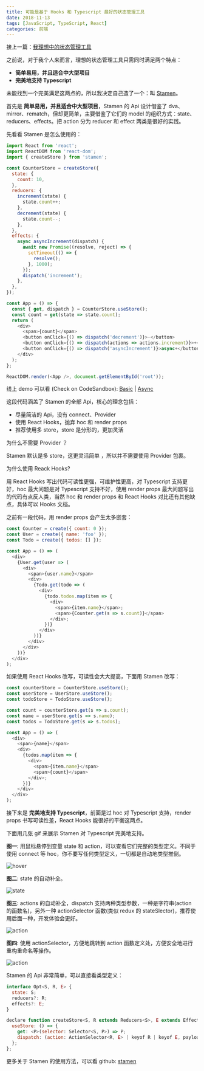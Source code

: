 ```yaml
---
title: 可能是基于 Hooks 和 Typescript 最好的状态管理工具
date: 2018-11-13
tags: [JavaScript, TypeScript, React]
categories: 前端
---
```


接上一篇：[我理想中的状态管理工具](http://forsigner.com/2018/11/12/stamen-i/)

之前说，对于我个人来而言，理想的状态管理工具只需同时满足两个特点：

- **简单易用，并且适合中大型项目**
- **完美地支持 Typescript**

未能找到一个完美满足这两点的，所以我决定自己造了一个：叫 [Stamen](https://github.com/forsigner/stamen)。

首先是 **简单易用，并且适合中大型项目**，Stamen 的 Api 设计借鉴了 dva、mirror、rematch，但却更简单，主要借鉴了它们的 model 的组织方式：state、reducers、effects。把 action 分为 reducer 和 effect 两类是很好的实践。

先看看 Stamen 是怎么使用的：

```js
import React from 'react';
import ReactDOM from 'react-dom';
import { createStore } from 'stamen';

const CounterStore = createStore({
  state: {
    count: 10,
  },
  reducers: {
    increment(state) {
      state.count++;
    },
    decrement(state) {
      state.count--;
    },
  },
  effects: {
    async asyncIncrement(dispatch) {
      await new Promise((resolve, reject) => {
        setTimeout(() => {
          resolve();
        }, 1000);
      });
      dispatch('increment');
    },
  },
});

const App = () => {
  const { get, dispatch } = CounterStore.useStore();
  const count = get(state => state.count);
  return (
    <div>
      <span>{count}</span>
      <button onClick={() => dispatch('decrement')}>-</button>
      <button onClick={() => dispatch(actions => actions.increment)}>+</button>
      <button onClick={() => dispatch('asyncIncrement')}>async+</button>
    </div>
  );
};

ReactDOM.render(<App />, document.getElementById('root'));
```

线上 demo 可以看 (Check on CodeSandbox): [Basic](https://codesandbox.io/s/0vrrlkjx5w) | [Async](https://codesandbox.io/s/kmq65p3l97)

这段代码涵盖了 Stamen 的全部 Api，核心的理念包括：

- 尽量简洁的 Api，没有 connect、Provider
- 使用 React Hooks，抛弃 hoc 和 render props
- 推荐使用多 store，store 是分形的，更加灵活

为什么不需要 Provider ？

Stamen 默认是多 store，这更灵活简单 ，所以并不需要使用 Provider 包裹。

为什么使用 Reack Hooks?

用 React Hooks 写出代码可读性更强，可维护性更高，对 Typescript 支持更好，hoc 最大问题是对 Typescript 支持不好，使用 render props 最大问题写出的代码有点反人类，当然 hoc 和 render props 和 React Hooks 对比还有其他缺点，具体可以 Hooks 文档。

之前有一段代码，用 render props 会产生太多嵌套：

```js
const Counter = create({ count: 0 });
const User = create({ name: 'foo' });
const Todo = create({ todos: [] });

const App = () => (
  <div>
    {User.get(user => (
      <div>
        <span>{user.name}</span>
        <div>
          {Todo.get(todo => (
            <div>
              {todo.todos.map(item => {
                <div>
                  <span>{item.name}</span>;
                  <span>{Counter.get(s => s.count)}</span>
                </div>;
              })}
            </div>
          ))}
        </div>
      </div>
    ))}
  </div>
);
```

如果使用 React Hooks 改写，可读性会大大提高，下面用 Stamen 改写：

```js
const counterStore = CounterStore.useStore();
const userStore = UserStore.useStore();
const todoStore = TodoStore.useStore();

const count = counterStore.get(s => s.count);
const name = userStore.get(s => s.name);
const todos = TodoStore.get(s => s.todos);

const App = () => (
  <div>
    <span>{name}</span>
    <div>
      {todos.map(item => {
        <div>
          <span>{item.name}</span>
          <span>{count}</span>
        </div>;
      })}
    </div>
  </div>
);
```

接下来是 **完美地支持 Typescript**，前面是过 hoc 对 Typescript 支持，render props 书写可读性差，React Hooks 能很好的平衡这两点。

下面用几张 gif 来展示 Stamen 对 Typescript 完美地支持。

**图一**: 用鼠标悬停到变量 state 和 action，可以查看它们完整的类型定义。不同于使用 connect 等 hoc，你不要写任何类型定义，一切都是自动地类型推倒。


![hover](http://forsigner.com/images/stamen/hover.gif)


**图二**: state 的自动补全。


![state](http://forsigner.com/images/stamen/state.gif)


**图三**: actions 的自动补全，dispatch 支持两种类型参数，一种是字符串(action 的函数名)，另外一种 actionSelector 函数(类似 redux 的 stateSlector)，推荐使用后面一种，开发体验会更好。


![action](http://forsigner.com/images/stamen/action.gif)


**图四**: 使用 actionSelector，方便地跳转到 action 函数定义处，方便安全地进行重构重命名等操作。

![action](http://forsigner.com/images/stamen/go.gif)


Stamen 的 Api 非常简单，可以直接看类型定义：

```js
interface Opt<S, R, E> {
  state: S;
  reducers?: R;
  effects?: E;
}

declare function createStore<S, R extends Reducers<S>, E extends Effects>(opt: Opt<S, R, E>): {
  useStore: () => {
    get: <P>(selector: Selector<S, P>) => P;
    dispatch: (action: ActionSelector<R, E> | keyof R | keyof E, payload?: any) => void;
  };
};
```

更多关于 Stamen 的使用方法，可以看 github: [stamen](https://github.com/forsigner/stamen)